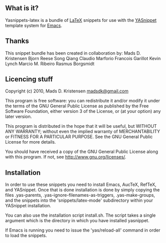 What is it?
-----------

Yasnippets-latex is a bundle of [LaTeX][1] snippets for use with the
[YASnippet][2] template system for [Emacs][3].

[1]: http://www.latex-project.org/
[2]: http://github.com/capitaomorte/yasnippet
[3]: http://www.gnu.org/software/emacs/

Thanks
------

This snippet bundle has been created in collaboration by:
Mads D. Kristensen
Bjorn Reese 
Song Qiang
Claudio Marforio
Francois Garillot
Kevin Lynch
Marcio M. Ribeiro
Rasmus Borgsmidt

Licencing stuff
---------------

Copyright (c) 2010, Mads D. Kristensen <madsdk@gmail.com>

This program is free software: you can redistribute it and/or modify
it under the terms of the GNU General Public License as published by
the Free Software Foundation, either version 3 of the License, or
(at your option) any later version.

This program is distributed in the hope that it will be useful,
but WITHOUT ANY WARRANTY; without even the implied warranty of
MERCHANTABILITY or FITNESS FOR A PARTICULAR PURPOSE.  See the
GNU General Public License for more details.

You should have received a copy of the GNU General Public License
along with this program.  If not, see <http://www.gnu.org/licenses/>.

Installation
------------

In order to use these snippets you need to install Emacs, AucTeX,
RefTeX, and YASnippet. Once that is done installation is done by
simply copying the files .yas-parents, .yas-ignore-filenames-as-triggers,
.yas-make-groups, and the snippets into the 'snippets/latex-mode'
subdirectory within your YASnippet installation.

You can also use the installation script install.sh. The script takes 
a single argument which is the directory in which you have installed
yasnippet. 

If Emacs is running you need to issue the 'yas/reload-all' command in
order to load the snippets.
